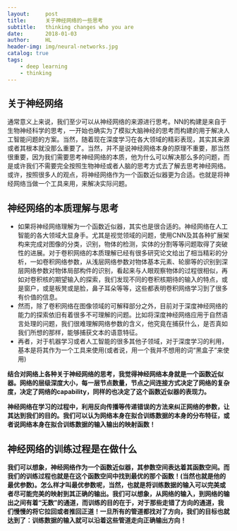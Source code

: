 ```yaml
---
layout:     post
title:      关于神经网络的一些思考
subtitle:   thinking changes who you are
date:       2018-01-03
author:     HL
header-img: img/neural-networks.jpg
catalog: true
tags:
    - deep learning
    - thinking
---
```


## 关于神经网络
通常意义上来说，我们至少可以从神经网络的来源进行思考。NN的构建是来自于生物神经科学的思考，一开始也确实为了模拟大脑神经的思考而构建的用于解决人工智能问题的方案。当然，随着现在深度学习在各大领域的精彩表现，其实其来源或者其根本就没那么重要了。当然，并不是说神经网络本身的原理不重要，那当然很重要，因为我们需要思考神经网络的本质，他为什么可以解决那么多的问题，而是或许我们不需要完全按照生物神经或者人脑的思考方式去了解去思考神经网络。或许，按照很多人的观点，将神经网络作为一个函数近似器更为合适。也就是将神经网络当做一个工具来用，来解决实际问题。

## 神经网络的本质理解与思考
* 如果将神经网络理解为一个函数近似器，其实也是很合适的。神经网络在人工智能的各大领域大显身手。尤其是视觉领域的问题，使用CNN及其各种扩展架构来完成对图像的分类，识别，物体的检测，实体的分割等等问题取得了突破性的进展。对于卷积网络的本质理解已经有很多研究论文给出了相当精彩的分析，一如卷积网络参数，从浅层网络参数对物体基本元素、轮廓等的识别到深层网络参数对物体局部构件的识别，看起来与人眼观察物体的过程很相似，再如对卷积核的期望输入的探索，我们发现不同的卷积核期待的输入的特点，或是窗户，或是板凳或是脸，鼻子耳朵等等，这些都表明卷积网络学习到了很多有价值的信息。
* 然而，除了卷积网络在图像领域的可解释部分之外，目前对于深度神经网络的能力的探索依旧有着很多不可理解的问题。比如将深度神经网络应用于自然语言处理的问题，我们很难理解网络参数的含义，他究竟在捕获什么，是否真如我们所想的那样，能够捕获文本的语意特征。
* 再者，对于机器学习或者人工智能的很多其他子领域，对于深度学习的利用，基本是将其作为一个工具来使用(或者说，用一个我并不想用的词“黑盒子”来使用) 

<p><strong>
结合对网络上各种关于神经网络的思考，我觉得神经网络本身就是一个函数近似器。网络的层级深度大小，每一层节点数量，节点之间连接方式决定了网络的复杂度，决定了网络的capability，同样的也决定了这个函数近似器的表现力。
</strong></p>
<p><strong>
神经网络在学习的过程中，利用反向传播等传递错误的方法来纠正网络的参数，让其达到我们的目的。我们可以认为网络本身在拟合训练数据的本身的分布特征，或者说网络本身在拟合训练数据的输入输出的映射函数！
</strong></p>

## 神经网络的训练过程是在做什么
<p><strong>
我们可以想象，神经网络作为一个函数近似器，其参数空间表达着其函数空间。而我们的训练过程也就是在这个函数空间中找到最优的那个函数！(当然也就是他的最优参数)。怎么样才叫最优参数呢，当然，也就是将训练数据的输入可以完美或者尽可能完美的映射到其正确的输出。我们可以想象，从网络的输入，到网络的输出之间有着“无数”的通道，而训练的目的在于，对于那些走错了方向的通道，我们慢慢的将它拉回或者推回正道！一旦所有的管道都找对了方向，我们的目标也就达到了：训练数据的输入就可以沿着这些管道走向正确输出方向！
</strong></p>

